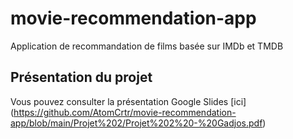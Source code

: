 # movie-recommendation-app
Application de recommandation de films basée sur IMDb et TMDB

## Présentation du projet
Vous pouvez consulter la présentation Google Slides [ici] (https://github.com/AtomCrtr/movie-recommendation-app/blob/main/Projet%202/Projet%202%20-%20Gadjos.pdf)
